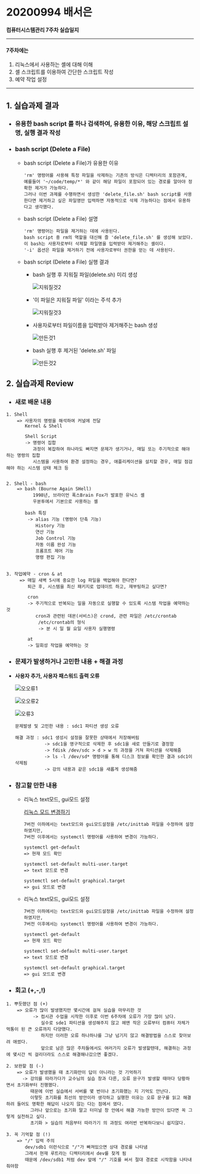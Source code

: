 # 20200994 배서은
**컴퓨터시스템관리 7주차 실습일지**

---
#### 7주차에는 
1. 리눅스에서 사용하는 셸에 대해 이해
2. 셸 스크립트를 이용하여 간단한 스크립트 작성
3. 예약 작업 설정
---

## 1. 실습과제 결과

* ### **유용한 bash script 를 하나 검색하여, 유용한 이유, 해당 스크립트 설명, 실행 결과 작성**
  
* ### **bash script (Delete a File)** <br>
    
  * bash script (Delete a File)가 유용한 이유

    ```
    'rm' 명령어를 사용해 특정 파일을 삭제하는 기존의 방식은 디렉터리의 포함관계, 예를들어 '~/code/temp/*' 와 같이 해당 파일이 포함되어 있는 경로를 알아야 정확한 제거가 가능하다.
    그러나 이번 과제를 수행하면서 생성한 'delete_file.sh' bash script를 사용한다면 제거하고 싶은 파일명만 입력하면 자동적으로 삭제 가능하다는 점에서 유용하다고 생각했다. 
    ```

  * bash script (Delete a File) 설명

    ```
    'rm' 명령어는 파일을 제거하는 데에 사용된다.
    bash script 중 rm의 역할을 대신해 즐 'delete_file.sh' 를 생성해 보았다.
    이 bash는 사용자로부터 삭제할 파일명을 입력받아 제거해주는 셸이다.
    '-i' 옵션은 파일을 제거하기 전에 사용자로부터 권한을 얻는 데 사용된다.
    ```

  * bash script (Delete a File) 실행 결과

    - bash 실행 후 지워질 파일(delete.sh) 미리 생성

        ![지워질것2](https://user-images.githubusercontent.com/77660379/114817152-74ace100-9df4-11eb-9a66-28ed00b528aa.JPG)

    - '이 파일은 지워질 파일' 이라는 주석 추가

        ![지워질것3](https://user-images.githubusercontent.com/77660379/114817198-8b533800-9df4-11eb-8670-c3d36267ea3c.JPG)
    
    - 사용자로부터 파일이름을 입력받아 제거해주는 bash 생성

        ![만든것1](https://user-images.githubusercontent.com/77660379/114817223-95753680-9df4-11eb-8a5b-a1e94608f33b.JPG)

     - bash 실행 후 제거된 'delete.sh' 파일

        ![만든것2](https://user-images.githubusercontent.com/77660379/114817293-af167e00-9df4-11eb-8747-f5e5deb60baa.JPG)

## 2. 실습과제 Review

* ### **새로 배운 내용**

```
1. Shell
    => 사용자의 명령을 해석하여 커널에 전달
       Kernel & Shell

       Shell Script
       -> 명령어 집합
          과정이 복잡하여 하나라도 빠지면 문제가 생기거나, 매일 또는 주기적으로 해야 하는 명령의 집합
          시스템을 사용하여 환경 설정하는 경우, 애플리케이션을 설치할 경우, 매일 점검해야 하는 시스템 상태 체크 등


2. Shell - bash
    => bash (Bourne Again SHell)
          1998년, 브라이언 폭스Brain Fox가 발표한 유닉스 셸
          우분투에서 기본으로 사용하는 셸

       bash 특징
        -> alias 기능 (명령어 단축 기능)
           History 기능
           연산 기능
           Job Control 기능
           자동 이름 완성 기능
           프롬프트 제어 기능
           명령 편집 기능


3. 작업예약 - cron & at
     => 매일 새벽 5시에 중요한 log 파일을 백업해야 한다면?
        퇴근 후, 시스템을 최신 패키지로 업데이트 하고, 재부팅하고 싶다면?

        cron
        -> 주기적으로 반복되는 일을 자동으로 실행할 수 있도록 시스템 작업을 예약하는 것
           cron과 관련된 데몬(서비스)은 crond, 관련 파일은 /etc/crontab
            /etc/crontab의 형식
            -> 분 시 일 월 요일 사용자 실행명령

        at
        -> 일회성 작업을 예약하는 것
```

* ### **문제가 발생하거나 고민한 내용 + 해결 과정**

- **사용자 추가, 사용자 패스워드 출력 오류**

    ![오오류1](https://user-images.githubusercontent.com/77660379/114819652-c6f00100-9df8-11eb-91c0-07dca32d84d4.JPG)

    ![오오류2](https://user-images.githubusercontent.com/77660379/114819695-d707e080-9df8-11eb-9854-aa260334fe94.JPG)

    ![오류3](https://user-images.githubusercontent.com/77660379/114819756-e71fc000-9df8-11eb-80ba-53ae40bf05b8.JPG)

    ```
    문제발생 및 고민한 내용 : sdc1 파티션 생성 오류

    해결 과정 : sdc1 생성시 설정을 잘못한 상태에서 저장해버림
               -> sdc1을 영구적으로 삭제한 후 sdc1을 새로 만들기로 결정함
               -> fdisk /dev/sdc > d > w 의 과정을 거쳐 파티션을 삭제해줌
               -> ls -l /dev/sd* 명령어를 통해 디스크 정보를 확인한 결과 sdc1이 삭제됨
               -> 강의 내용과 같은 sdc1을 새롭게 생성해줌
    ````

* ### **참고할 만한 내용**

  * 리눅스 text모드, gui모드 설정

    [리눅스 모드 변경하기](https://shsec.tistory.com/7)

    ```
    7버전 이하에서는 text모드와 gui모드설정을 /etc/inittab 파일을 수정하여 설정하였지만,
    7버전 이후에서는 systemctl 명령어를 사용하여 변경이 가능하다.

    systemctl get-default
    => 현재 모드 확인

    systemctl set-default multi-user.target
    => text 모드로 변경

    systemctl set-default graphical.target
    => gui 모드로 변경
    ```


  * 리눅스 text모드, gui모드 설정

    ```
    7버전 이하에서는 text모드와 gui모드설정을 /etc/inittab 파일을 수정하여 설정하였지만,
    7버전 이후에서는 systemctl 명령어를 사용하여 변경이 가능하다.

    systemctl get-default
    => 현재 모드 확인

    systemctl set-default multi-user.target
    => text 모드로 변경

    systemctl set-default graphical.target
    => gui 모드로 변경
    ```

* ### **회고 (+,-,!)**
```
1. 뿌듯했던 점 (+)
    => 오류가 많이 발생했지만 몇시간에 걸쳐 실습을 마무리한 것
          -> 컴시관 수업을 시작한 이후로 이번 6주차에 오류가 가장 많이 났다.
             실수로 sde1 파티션을 생성해주지 않고 헤맨 작은 오류부터 컴퓨터 자체가 먹통이 된 큰 오류까지 다양했다. 
             하지만 이러한 오류 하나하나를 그냥 넘기지 않고 해결방법을 스스로 찾아보려 애썼다.
             앞으로 남은 많은 주차들에서도 여러가지 오류가 발생할텐데, 해결하는 과정에 몇시간 씩 걸리더라도 스스로 해결해나갔으면 좋겠다. 

2. 보완할 점 (-)
    => 오류가 발생했을 때 초기화만이 답이 아니라는 것 기억하기
      -> 강의를 따라가다가 교수님의 실습 창과 다른, 오류 문구가 발생할 때마다 당황하면서 초기화부터 진행했다.
         때문에 이번 실습에서 서버를 몇 번이나 초기화했는 지 기억도 안난다.
         이렇듯 초기화를 최선의 방안이라 생각하고 실행한 이유는 오류 문구를 읽고 해결하려 들어도 명확한 해답이 나오지 않는 다는 점에서 였다.
         그러나 앞으로는 초기화 말고 터미널 창 안에서 해결 가능한 방안이 있다면 꼭 그렇게 실천하고 싶다.
         초기화 > 실습의 처음부터 따라가기 의 과정도 여러번 반복하다보니 쉽지않다.

3. 꼭 기억할 점 (!) 
    => "/" 입력 주의
       dev/sdb1 이런식으로 "/"가 빠져있으면 상대 경로를 나타냄
       그래서 현재 루트라는 디렉터리에서 dev를 찾게 됨
       때문에 /dev/sdb1 처럼 dev 앞에 "/" 기호를 써서 절대 경로로 시작함을 나타내줘야함